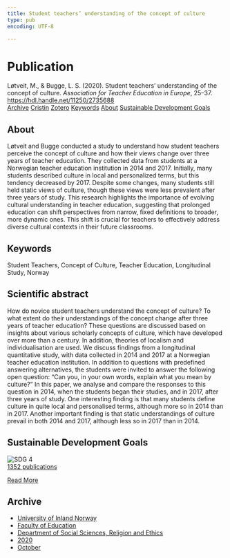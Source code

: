 ```yaml
---
title: Student teachers’ understanding of the concept of culture
type: pub
encoding: UTF-8

---
```

<h1>Publication</h1>
<article id="csl-bib-container-TKVZAAF9" class="csl-bib-container">
  <div class="csl-bib-body"> <div class="csl-entry">Løtveit, M., &#38; Bugge, L. S. (2020). Student teachers’ understanding of the concept of culture. <i>Association for Teacher Education in Europe</i>, 25–37. <a href="https://hdl.handle.net/11250/2735688">https://hdl.handle.net/11250/2735688</a></div> </div>
  <div class="csl-bib-buttons">
    <a href="#taxonomy-article-TKVZAAF9" alt="archive" class="csl-bib-button">Archive</a>
    <a href="https://app.cristin.no/results/show.jsf?id=1837634" alt="Cristin" class="csl-bib-button">Cristin</a>
    <a href="http://zotero.org/groups/5881554/items/TKVZAAF9" alt="Zotero" class="csl-bib-button">Zotero</a>
    <a href="#keywords-article-TKVZAAF9" alt="keywords" class="csl-bib-button">Keywords</a>
    <a href="#about-article-TKVZAAF9" alt="about_pub" class="csl-bib-button">About</a>
    <a href="#sdg-article-TKVZAAF9" alt="sdg" class="csl-bib-button">Sustainable Development Goals</a>
  </div>
  <div id="csl-bib-meta-container-TKVZAAF9"></div>
</article>
<div id="csl-bib-meta-TKVZAAF9" class="csl-bib-meta">
  <article id="about-article-TKVZAAF9" class="about_pub-article">
    <h1>About</h1>
    Løtveit and Bugge conducted a study to understand how student teachers perceive the concept of culture and how their views change over three years of teacher education. They collected data from students at a Norwegian teacher education institution in 2014 and 2017. Initially, many students described culture in local and personalized terms, but this tendency decreased by 2017. Despite some changes, many students still held static views of culture, though these views were less prevalent after three years of study. This research highlights the importance of evolving cultural understanding in teacher education, suggesting that prolonged education can shift perspectives from narrow, fixed definitions to broader, more dynamic ones. This shift is crucial for teachers to effectively address diverse cultural contexts in their future classrooms.
  </article>
  <article id="keywords-article-TKVZAAF9" class="keywords-article">
    <h1>Keywords</h1>
    Student Teachers, Concept of Culture, Teacher Education, Longitudinal Study, Norway
  </article>
  <article id="abstract-article-TKVZAAF9" class="abstract-article">
    <h1>Scientific abstract</h1>
    How do novice student teachers understand the concept of culture? To 
what extent do their understandings of the concept change after three 
years of teacher education? These questions are discussed based on 
insights about various scholarly concepts of culture, which have 
developed over more than a century. In addition, theories of localism 
and individualisation are used. We discuss findings from a longitudinal 
quantitative study, with data collected in 2014 and 2017 at a Norwegian 
teacher education institution. In addition to questions with predefined 
answering alternatives, the students were invited to answer the 
following open question: “Can you, in your own words, explain what 
you mean by culture?” In this paper, we analyse and compare the 
responses to this question in 2014, when the students began their studies, 
and in 2017, after three years of study. One interesting finding is that 
many students define culture in quite local and personalised terms, 
although more so in 2014 than in 2017. Another important finding is that 
static understandings of culture prevail in both 2014 and 2017, although 
less so in 2017 than in 2014.
  </article>
  <article id="sdg-article-TKVZAAF9" class="sdg-article">
    <h1>Sustainable Development Goals</h1>
    <div class="sdg-container"><div id="sdg4" class="sdg">
        <img src="{{< params subfolder >}}images/sdg/sdg04_en.png" class="image" alt="SDG 4">
        <div class="sdg-overlay">
          <a href="{{< params subfolder >}}en/archive/?sdg=4#archive" class="sdg-publication-count"><span>1352</span> publications</a>
          <p><a href="https://sdgs.un.org/goals/goal4" class="sdg-read-more">Read More</a></p>
        </div>
      </div></div>
  </article>
  <article id="taxonomy-article-TKVZAAF9" class="taxonomy-article">
    <h1>Archive</h1>
    <ul>
      <li><a href="{{< params subfolder >}}en/archive/?key=3DCRN523">University of Inland Norway</a></li>
      <li><a href="{{< params subfolder >}}en/archive/?key=WYNZA47F">Faculty of Education</a></li>
      <li><a href="{{< params subfolder >}}en/archive/?key=XY7UYWKQ">Department of Social Sciences, Religion and Ethics</a></li>
      <li><a href="{{< params subfolder >}}en/archive/?key=HLEHSSKP">2020</a></li>
      <li><a href="{{< params subfolder >}}en/archive/?key=6AQFPH6N">October</a></li>
    </ul>
  </article>
</div>

